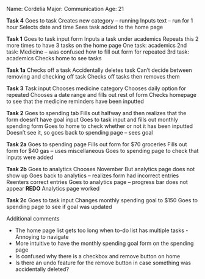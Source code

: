 Name: Cordelia
Major: Communication
Age: 21 
 
**Task 4**
Goes to task
Creates new category – running
Inputs text – run for 1 hour
Selects date and time
Sees task added to the home page
 
**Task 1**
Goes to task input form
Inputs a task under academics
Repeats this 2 more times to have 3 tasks on the home page
One task: academics
2nd task: Medicine – was confused how to fill out form for repeated
3rd task: academics
Checks home to see tasks
 
**Task 1a**
Checks off a task
Accidentally deletes task
Can’t decide between removing and checking off task
Checks off tasks then removes them
 
**Task 3**
Task input
Chooses medicine category
Chooses daily option for repeated
Chooses a date range and fills out rest of form
Checks homepage to see that the medicine reminders have been inputted
 
**Task 2**
Goes to spending tab
Fills out halfway and then realizes that the form doesn’t have goal input
Goes to task input and fills out monthly spending form
Goes to home to check whether or not it has been inputted
Doesn’t see it, so goes back to spending page – sees goal

**Task 2a**
Goes to spending page
Fills out form for $70 groceries
Fills out form for $40 gas – uses miscellaneous
Goes to spending page to check that inputs were added
 
**Task 2b**
Goes to analytics
Chooses November
But analytics page does not show up
Goes back to analytics – realizes form had incorrect entries
Reenters correct entries
Goes to analytics page – progress bar does not appear
**REDO**
Analytics page worked
 
**Task 2c**
Goes to task input
Changes monthly spending goal to $150
Goes to spending page to see if goal was updated
 
 
Additional comments
- The home page list gets too long when to-do list has multiple tasks
      - Annoying to navigate
- More intuitive to have the monthly spending goal form on the spending page
- Is confused why there is a checkbox and remove button on home 
- Is there an undo feature for the remove button in case something was accidentally deleted?

